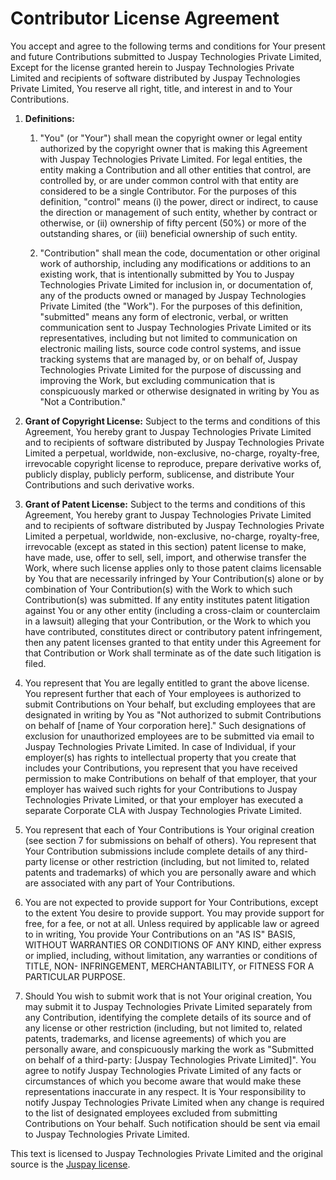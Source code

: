 # Contributor License Agreement

You accept and agree to the following terms and conditions for Your present and
future Contributions submitted to Juspay Technologies Private Limited, Except
for the license granted herein to Juspay Technologies Private Limited and
recipients of software distributed by Juspay Technologies Private Limited, You
reserve all right, title, and interest in and to Your Contributions.

1. **Definitions:**

   1. "You" (or "Your") shall mean the copyright owner or legal entity
      authorized by the copyright owner that is making this Agreement with
      Juspay Technologies Private Limited. For legal entities, the entity making
      a Contribution and all other entities that control, are controlled by, or
      are under common control with that entity are considered to be a single
      Contributor. For the purposes of this definition, "control" means (i) the
      power, direct or indirect, to cause the direction or management of such
      entity, whether by contract or otherwise, or (ii) ownership of fifty
      percent (50%) or more of the outstanding shares, or (iii) beneficial
      ownership of such entity.

   2. "Contribution" shall mean the code, documentation or other original work
      of authorship, including any modifications or additions to an existing
      work, that is intentionally submitted by You to Juspay Technologies
      Private Limited for inclusion in, or documentation of, any of the products
      owned or managed by Juspay Technologies Private Limited (the "Work"). For
      the purposes of this definition, "submitted" means any form of electronic,
      verbal, or written communication sent to Juspay Technologies Private
      Limited or its representatives, including but not limited to communication
      on electronic mailing lists, source code control systems, and issue
      tracking systems that are managed by, or on behalf of, Juspay Technologies
      Private Limited for the purpose of discussing and improving the Work, but
      excluding communication that is conspicuously marked or otherwise
      designated in writing by You as "Not a Contribution."

2. **Grant of Copyright License:** Subject to the terms and conditions of this
   Agreement, You hereby grant to Juspay Technologies Private Limited and to
   recipients of software distributed by Juspay Technologies Private Limited a
   perpetual, worldwide, non-exclusive, no-charge, royalty-free, irrevocable
   copyright license to reproduce, prepare derivative works of, publicly
   display, publicly perform, sublicense, and distribute Your Contributions and
   such derivative works.

3. **Grant of Patent License:** Subject to the terms and conditions of this
   Agreement, You hereby grant to Juspay Technologies Private Limited and to
   recipients of software distributed by Juspay Technologies Private Limited a
   perpetual, worldwide, non-exclusive, no-charge, royalty-free, irrevocable
   (except as stated in this section) patent license to make, have made, use,
   offer to sell, sell, import, and otherwise transfer the Work, where such
   license applies only to those patent claims licensable by You that are
   necessarily infringed by Your Contribution(s) alone or by combination of Your
   Contribution(s) with the Work to which such Contribution(s) was submitted. If
   any entity institutes patent litigation against You or any other entity
   (including a cross-claim or counterclaim in a lawsuit) alleging that your
   Contribution, or the Work to which you have contributed, constitutes direct
   or contributory patent infringement, then any patent licenses granted to that
   entity under this Agreement for that Contribution or Work shall terminate as
   of the date such litigation is filed.

4. You represent that You are legally entitled to grant the above license. You
   represent further that each of Your employees is authorized to submit
   Contributions on Your behalf, but excluding employees that are designated in
   writing by You as "Not authorized to submit Contributions on behalf of [name
   of Your corporation here]." Such designations of exclusion for unauthorized
   employees are to be submitted via email to Juspay Technologies Private
   Limited. In case of Individual, if your employer(s) has rights to
   intellectual property that you create that includes your Contributions, you
   represent that you have received permission to make Contributions on behalf
   of that employer, that your employer has waived such rights for your
   Contributions to Juspay Technologies Private Limited, or that your employer
   has executed a separate Corporate CLA with Juspay Technologies Private
   Limited.

5. You represent that each of Your Contributions is Your original creation (see
   section 7 for submissions on behalf of others). You represent that Your
   Contribution submissions include complete details of any third-party license
   or other restriction (including, but not limited to, related patents and
   trademarks) of which you are personally aware and which are associated with
   any part of Your Contributions.

6. You are not expected to provide support for Your Contributions, except to the
   extent You desire to provide support. You may provide support for free, for a
   fee, or not at all. Unless required by applicable law or agreed to in
   writing, You provide Your Contributions on an "AS IS" BASIS, WITHOUT
   WARRANTIES OR CONDITIONS OF ANY KIND, either express or implied, including,
   without limitation, any warranties or conditions of TITLE, NON- INFRINGEMENT,
   MERCHANTABILITY, or FITNESS FOR A PARTICULAR PURPOSE.

7. Should You wish to submit work that is not Your original creation, You may
   submit it to Juspay Technologies Private Limited separately from any
   Contribution, identifying the complete details of its source and of any
   license or other restriction (including, but not limited to, related patents,
   trademarks, and license agreements) of which you are personally aware, and
   conspicuously marking the work as "Submitted on behalf of a third-party:
   [Juspay Technologies Private Limited]". You agree to notify Juspay
   Technologies Private Limited of any facts or circumstances of which you
   become aware that would make these representations inaccurate in any respect.
   It is Your responsibility to notify Juspay Technologies Private Limited when
   any change is required to the list of designated employees excluded from
   submitting Contributions on Your behalf. Such notification should be sent via
   email to Juspay Technologies Private Limited.

This text is licensed to Juspay Technologies Private Limited and the original
source is the [Juspay license](/LICENSE).
